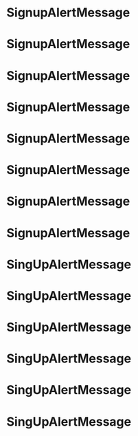 # SignupAlertMessage
# SignupAlertMessage
# SignupAlertMessage
# SignupAlertMessage
# SignupAlertMessage
# SignupAlertMessage
# SignupAlertMessage
# SignupAlertMessage
# SingUpAlertMessage
# SingUpAlertMessage
# SingUpAlertMessage
# SingUpAlertMessage
# SingUpAlertMessage
# SingUpAlertMessage
